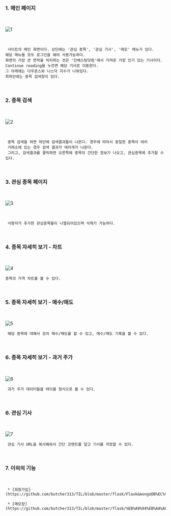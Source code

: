 
### 1. 메인 페이지 
<br>

![1](/설명/이미지/0803-3.PNG)

<br>

     사이트의 메인 화면이다. 상단에는 '관심 종목', '관심 기사', '메모' 메뉴가 있다.  
    해당 메뉴들 모두 로그인을 해야 사용가능하다. 
    화면의 가장 큰 면적을 차지하는 것은 '인베스팅닷컴'에서 가져온 가장 인기 있는 기사이다.  
    Continue reading을 누르면 해당 기사로 이동한다. 
    그 아래에는 다우존스와 나스닥 지수가 나와있다. 
    최하단에는 종목 검색창이 있다. 
  
  <br>
  
  ### 2. 종목 검색
  <br>
  
  ![2](/설명/이미지/0803-4.PNG)
  
  <br>
  
     종목 검색을 하면 하단에 검색결과들이 나온다. 경우에 따라서 동일한 종목이 여러      
     거래소에 있는 경우 검색 결과가 여러개가 나온다. 
     그리고, 검색결과를 클릭하면 오른쪽에 종목의 간단한 정보가 나오고, 관심종목에 추가할 수 있다.
  

<br>

### 3. 관심 종목 페이지 
<br>

![3](/설명/이미지/0803-6.PNG)

<br>

     사용자가 추가한 관심종목들이 나열되어있으며 삭제가 가능하다. 
<br>

### 4. 종목 자세히 보기 - 차트
<br>

![4](/설명/이미지/0803-7.PNG)
<br>

    종목의 가격 차트를 볼 수 있다.
    
<br>
    
### 5. 종목 자세히 보기 - 매수/매도
<br>

![5](/설명/이미지/0803-8.PNG)
<br>

     해당 종목에 대해서 모의 매수/매도를 할 수 있고, 매수/매도 기록을 볼 수 있다.
<br>

### 6. 종목 자세히 보기 - 과거 주가
<br>

![6](/설명/이미지/0803-9.PNG)
<br>

     과거 주가 데이터들을 테이블 형식으로 볼 수 있다. 
<br>

### 6. 관심 기사
<br>

![7](/설명/이미지/0803-10.PNG)
<br>

     관심 기사 URL을 복사해와서 간단 코멘트를 달고 기사를 저장할 수 있다.  
<br>
     

### 7. 이외의 기능 
<br>

     * [회원가입](https://github.com/butcher313/TIL/blob/master/flask/Flask&mongoDB%EC%9D%B4%EB%A9%94%EC%9D%BC%EC%9D%B8%EC%A6%9D.md)
     
     * [메모장](https://github.com/butcher313/TIL/blob/master/flask/%EB%A9%94%EB%AA%A8%EA%B8%B0%EB%8A%A5%EC%B6%94%EA%B0%80.md)
